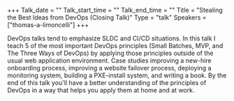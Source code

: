 +++
Talk_date = ""
Talk_start_time = ""
Talk_end_time = ""
Title = "Stealing the Best Ideas from DevOps (Closing Talk)"
Type = "talk"
Speakers = ["thomas-a-limoncelli"]
+++

DevOps talks tend to emphasize SLDC and CI/CD situations. In this talk I teach 5 of the most important DevOps principles (Small Batches, MVP, and The Three Ways of DevOps) by applying those principles outside of the usual web application environment. Case studies improving a new-hire onboarding process, improving a website failover process, deploying a monitoring system, building a PXE-install system, and writing a book. By the end of this talk you'll have a better understanding of the principles of DevOps in a way that helps you apply them at home and at work.
